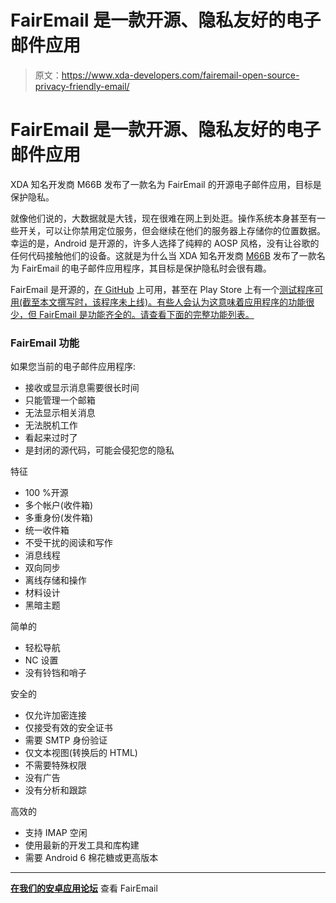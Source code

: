 # FairEmail 是一款开源、隐私友好的电子邮件应用

> 原文：<https://www.xda-developers.com/fairemail-open-source-privacy-friendly-email/>

# FairEmail 是一款开源、隐私友好的电子邮件应用

XDA 知名开发商 M66B 发布了一款名为 FairEmail 的开源电子邮件应用，目标是保护隐私。

就像他们说的，大数据就是大钱，现在很难在网上到处逛。操作系统本身甚至有一些开关，可以让你禁用定位服务，但会继续在他们的服务器上存储你的位置数据。幸运的是，Android 是开源的，许多人选择了纯粹的 AOSP 风格，没有让谷歌的任何代码接触他们的设备。这就是为什么当 XDA 知名开发商 [M66B](https://forum.xda-developers.com/member.php?u=2799345) 发布了一款名为 FairEmail 的电子邮件应用程序，其目标是保护隐私时会很有趣。

FairEmail 是开源的，[在 GitHub](https://github.com/M66B/open-source-email/releases) 上可用，甚至在 Play Store 上有一个[测试程序可用(截至本文撰写时，该程序未上线)。有些人会认为这意味着应用程序的功能很少，但 FairEmail 是功能齐全的。请查看下面的完整功能列表。](https://play.google.com/apps/testing/eu.faircode.email)

### FairEmail 功能

如果您当前的电子邮件应用程序:

*   接收或显示消息需要很长时间
*   只能管理一个邮箱
*   无法显示相关消息
*   无法脱机工作
*   看起来过时了
*   是封闭的源代码，可能会侵犯您的隐私

特征

*   100 %开源
*   多个帐户(收件箱)
*   多重身份(发件箱)
*   统一收件箱
*   不受干扰的阅读和写作
*   消息线程
*   双向同步
*   离线存储和操作
*   材料设计
*   黑暗主题

简单的

*   轻松导航
*   NC 设置
*   没有铃铛和哨子

安全的

*   仅允许加密连接
*   仅接受有效的安全证书
*   需要 SMTP 身份验证
*   仅文本视图(转换后的 HTML)
*   不需要特殊权限
*   没有广告
*   没有分析和跟踪

高效的

*   支持 IMAP 空闲
*   使用最新的开发工具和库构建
*   需要 Android 6 棉花糖或更高版本

* * *

[**在我们的安卓应用论坛**](https://forum.xda-developers.com/android/apps-games/source-email-t3824168) 查看 FairEmail